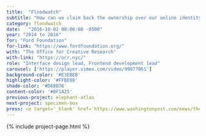 ```yaml
---
title:  "Floodwatch"
subtitle: "How can we claim back the ownership over our online identity when most data systems are designed as black boxes? Floodwatch reverse-engineers targeted advertising by crowdsourcing data collection."
category: floodwatch
date:   "2016-10-02 00:00:00 -0500"
year: "2014 to 2016"
for: "Ford Foundation"
for-link: "https://www.fordfoundation.org/"
with: "The Office for Creative Research"
with-link: "https://ocr.nyc/"
role: "Interface design lead, Frontend development lead"
carousel: ['https://player.vimeo.com/video/99077061']
background-color: '#E3EBEB'
highlight-color: '#FFBE08'
shade-color: '#D68D76'
content-color: '#0F1A25'
previous-project: elephant-atlas
next-project: specimen-box
press: <a target='_blank' href='https://www.washingtonpost.com/news/the-switch/wp/2014/10/15/turning-the-tables-on-online-advertisers-2'>Washington Post</a>, <a target='_blank' href='http://gizmodo.com/who-does-your-browser-history-say-you-are-1643372616'>Gizmodo</a>, <a target='_blank' href='https://www.fastcodesign.com/3036860/infographic-of-the-day/a-tool-to-track-the-advertisers-tracking-you'>Fast Company</a>, <a target='_blank' href='http://www.businessinsider.com/floodwatch-ad-tracking-chrome-extension-2014-10'>Business Insider</a>, <a target='_blank' href='https://flowingdata.com/2014/10/08/tracking-the-ad-industry/'>Flowing Data</a>
---
```


{% include project-page.html %}
